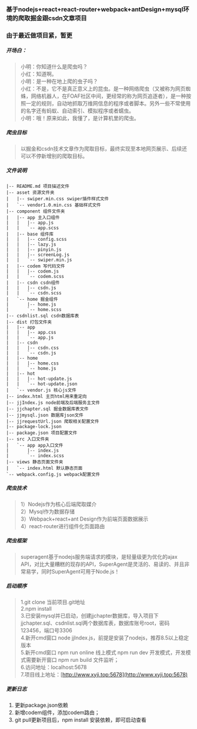 ### 基于nodejs+react+react-router+webpack+antDesign+mysql环境的爬取掘金跟csdn文章项目
### 由于最近做项目紧，暂更
##### 开场白：
> 小明：你知道什么是爬虫吗？<br/>
小红：知道啊。<br/>
小明：是一种在地上爬的虫子吗？<br/>
小红：不是，它不是真正意义上的昆虫。是一种网络爬虫（又被称为网页蜘蛛，网络机器人，在FOAF社区中间，更经常的称为网页追逐者），是一种按照一定的规则，自动地抓取万维网信息的程序或者脚本。另外一些不常使用的名字还有蚂蚁、自动索引、模拟程序或者蠕虫。<br/>
小明：哦！原来如此，我懂了，是计算机里的爬虫。<br/>

##### 爬虫目标
> 以掘金和csdn技术文章作为爬取目标，最终实现至本地网页展示、后续还可以不停新增别的爬取目标。

##### 文件说明
```
|-- README.md 项目描述文件
|-- asset 资源文件夹
|   |-- swiper.min.css swiper插件样式文件
|   `-- vendor1.0.min.css 基础样式文件
|-- component 组件文件夹
|   |-- app 主入口组件
|   |   |-- app.js
|   |   `-- app.scss
|   |-- base 组件库
|   |   |-- config.scss
|   |   |-- lazy.js
|   |   |-- pinyin.js
|   |   |-- screenLog.js
|   |   `-- swiper.min.js
|   |-- codem 写代码文件
|   |   |-- codem.js
|   |   `-- codem.scss
|   |-- csdn csdn组件
|   |   |-- csdn.js
|   |   `-- csdn.scss
|   `-- home 掘金组件
|       |-- home.js
|       `-- home.scss
|-- csdnlist.sql csdn数据库表
|-- dist 打包文件夹
|   |-- app
|   |   |-- app.css
|   |   `-- app.js
|   |-- csdn
|   |   |-- csdn.css
|   |   `-- csdn.js
|   |-- home
|   |   |-- home.css
|   |   `-- home.js
|   |-- hot
|   |   |-- hot-update.js
|   |   `-- hot-update.json
|   `-- vendor.js 核心js文件
|-- index.html 主页html用来重定向
|-- jjIndex.js node前端及后端服务主文件
|-- jjchapter.sql 掘金数据库表文件
|-- jjmysql.json 数据库json文件
|-- jjrequestUrl.json 爬取相关配置文件
|-- package-lock.json 
|-- package.json 项目配置文件
|-- src 入口文件夹
|   `-- app app入口文件
|       |-- index.js
|       `-- index.scss
|-- views 静态页面文件夹
|   `-- index.html 默认静态页面
`-- webpack.config.js webpack配置文件
```

##### 爬虫技术
> 1）Nodejs作为核心后端爬取媒介<br/>
2）Mysql作为数据存储<br/>
3）Webpack+react+ant Design作为前端页面数据展示<br/>
4）react-router进行组件化页面路由<br/>

##### 爬虫框架
> superagent基于nodejs服务端请求的模块，是轻量级更为优化的ajax API，对比大量糟糕的现存的API，SuperAgent是灵活的、易读的、并且非常易学，同时SuperAgent可用于Node.js！

##### 启动顺序
> 1.git clone 当前项目.git地址<br/>
2.npm install<br/>
3.已安装mysql并已启动，创建jjchapter数据库，导入项目下jjchapter.sql、csdnlist.sql两个数据库表，数据库账号root，密码123456，端口号3306<br/>
4.新开cmd窗口 node jjIndex.js，前提是安装了nodejs，推荐8.5以上稳定版本<br/>
5.新开cmd窗口 npm run online 线上模式 npm run dev 开发模式，开发模式需要新开窗口 npm run build 文件监听；<br/>
6.访问地址：localhost:5678<br/>
7.项目线上地址：[http://www.xyji.top:5678](http://www.xyji.top:5678)

##### 更新日志
1. 更新package.json依赖  
2. 新增codem组件，添加codem路由；
3. git pull更新项目后，npm install 安装依赖，即可启动查看
